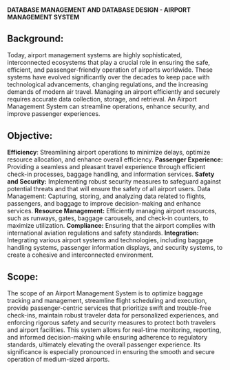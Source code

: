 #### DATABASE MANAGEMENT AND DATABASE DESIGN - AIRPORT MANAGEMENT SYSTEM

## Background:
Today, airport management systems are highly sophisticated, interconnected ecosystems that play a crucial role in ensuring the safe, efficient, and passenger-friendly operation of airports worldwide. 
These systems have evolved significantly over the decades to keep pace with technological advancements, changing regulations, and the increasing demands of modern air travel. 
Managing an airport efficiently and securely requires accurate data collection, storage, and retrieval. An Airport Management System can streamline operations, enhance security, and improve passenger experiences.

## Objective:
**Efficiency**: Streamlining airport operations to minimize delays, optimize resource allocation,
and enhance overall efficiency.
**Passenger Experience:** Providing a seamless and pleasant travel experience through efficient check-in processes, baggage handling, and information services.
**Safety and Security:** Implementing robust security measures to safeguard against potential threats and that will ensure the safety of all airport users.
Data Management: Capturing, storing, and analyzing data related to flights, passengers, and baggage to improve decision-making and enhance services.
**Resource Management:** Efficiently managing airport resources, such as runways, gates, baggage carousels, and check-in counters, to maximize utilization.
**Compliance:** Ensuring that the airport complies with international aviation regulations and safety standards.
**Integration:** Integrating various airport systems and technologies, including baggage handling systems, passenger information displays, and security systems, to create a cohesive and interconnected environment.
 
 ## Scope:
 The scope of an Airport Management System is to optimize baggage tracking and management, streamline flight scheduling and execution, provide passenger-centric services that prioritize swift and trouble-free check-ins,
 maintain robust traveler data for personalized experiences, and enforcing rigorous safety and security measures to protect both travelers and airport facilities. This system allows for real-time monitoring, reporting,
 and informed decision-making while ensuring adherence to regulatory standards, ultimately elevating the overall passenger experience. Its significance is especially pronounced in ensuring the smooth and secure operation of medium-sized airports.
